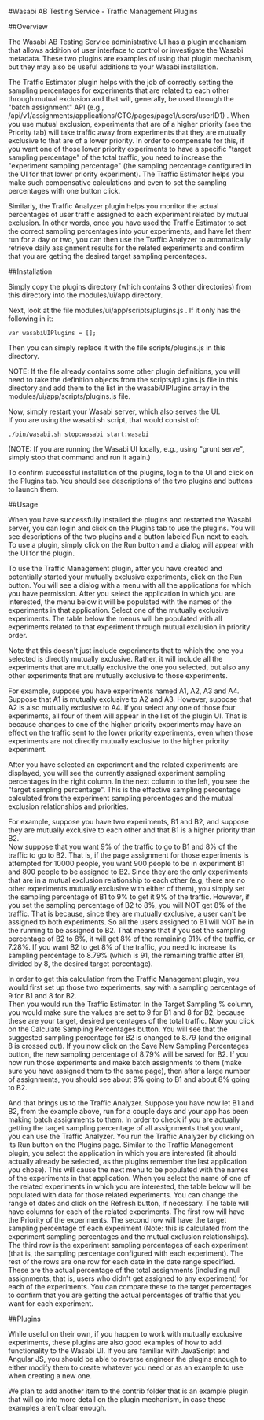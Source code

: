 #Wasabi AB Testing Service - Traffic Management Plugins

##Overview

The Wasabi AB Testing Service administrative UI has a plugin mechanism that allows addition
of user interface to control or investigate the Wasabi metadata.  These two plugins are
examples of using that plugin mechanism, but they may also be useful additions to your
Wasabi installation.

The Traffic Estimator plugin helps with the job of correctly setting the sampling percentages for
experiments that are related to each other through mutual exclusion and that will,
generally, be used through the "batch assignment" API
(e.g., /api/v1/assignments/applications/CTG/pages/page1/users/userID1) .  When you use
mutual exclusion, experiments that are of a higher priority (see the Priority tab)
will take traffic away from experiments that they are mutually exclusive to that are
of a lower priority.  In order to compensate for this, if you want one of those lower
priority experiments to have a specific "target sampling percentage" of the total traffic,
you need to increase the "experiment sampling percentage" (the sampling percentage configured
in the UI for that lower priority experiment).  The Traffic Estimator helps you
make such compensative calculations and even to set the sampling percentages with one button click.

Similarly, the Traffic Analyzer plugin helps you monitor the actual percentages of
user traffic assigned to each experiment related by mutual exclusion.  In other words,
once you have used the Traffic Estimator to set the correct sampling percentages into your
experiments, and have let them run for a day or two, you can then use the Traffic Analyzer
to automatically retrieve daily assignment results for the related experiments and
confirm that you are getting the desired target sampling percentages.

##Installation

Simply copy the plugins directory (which contains 3 other directories) from this directory
into the modules/ui/app directory.  

Next, look at the file modules/ui/app/scripts/plugins.js .  If it only has the following
in it:

```
var wasabiUIPlugins = [];
```

Then you can simply replace it with the file scripts/plugins.js in this directory.

NOTE: If the file already contains some other plugin definitions, you will need to
take the definition objects from the scripts/plugins.js file in this directory and
add them to the list in the wasabiUIPlugins array in the modules/ui/app/scripts/plugins.js file.

Now, simply restart your Wasabi server, which also serves the UI.  
If you are using the wasabi.sh script, that
would consist of:

```
./bin/wasabi.sh stop:wasabi start:wasabi
```

(NOTE: If you are running the Wasabi UI locally, e.g., using "grunt serve", simply stop
that command and run it again.)

To confirm successful installation of the plugins, login to the UI and click on the
Plugins tab.  You should see descriptions of the two plugins and buttons to launch them.

##Usage

When you have successfully installed the plugins and restarted the Wasabi server, you
can login and click on the Plugins tab to use the plugins.  You will see descriptions
of the two plugins and a button labeled Run next to each.  To use a plugin, simply
click on the Run button and a dialog will appear with the UI for the plugin.

To use the Traffic Management plugin, after you have created and potentially started
your mutually exclusive experiments, click on the Run button.  You will see a dialog
with a menu with all the applications for which you have permission.  After you
select the application in which you are interested, the menu below it will be populated
with the names of the experiments in that application.  Select one of the mutually
exclusive experiments.  The table below the menus will be populated with all experiments
related to that experiment through mutual exclusion in priority order.

Note that this doesn't just include experiments that to which the one you selected is directly
mutually exclusive.  Rather, it will include all the experiments that are mutually exclusive
the one you selected, but also any other experiments that are mutually exclusive to those
experiments.

For example, suppose you have experiments named A1, A2, A3 and A4.  Suppose that
A1 is mutually exclusive to A2 and A3.  However, suppose that A2 is also mutually exclusive
to A4.  If you select any one of those four experiments, all four of them will appear in
the list of the plugin UI.  That is because changes to one of the higher priority
experiments may have an effect on the traffic sent to the lower priority experiments, even
when those experiments are not directly mutually exclusive to the higher priority experiment.

After you have selected an experiment and the related experiments are displayed, you will
see the currently assigned experiment sampling percentages in the right column.  In the
next column to the left, you see the "target sampling percentage".  This is the effective
sampling percentage calculated from the experiment sampling percentages and the mutual
exclusion relationships and priorities.

For example, suppose you have two experiments, B1 and B2, and suppose they are mutually
exclusive to each other and that B1 is a higher priority than B2.  
Now suppose that you want 9% of the traffic to go to B1 and 8%
of the traffic to go to B2.  That is, if the page assignment for those experiments is
attempted for 10000 people, you want 900 people to be in experiment B1 and 800 people to
be assigned to B2.  Since they are the only experiments that are in a mutual exclusion
relationship to each other (e.g, there are no other experiments mutually exclusive with
either of them), you simply set the sampling percentage of B1 to 9% to get it 9% of
the traffic.  However, if you set the sampling percentage of B2 to 8%, you will NOT
get 8% of the traffic.  That is because, since they are mutually exclusive, a user
can't be assigned to both experiments.  So all the users assigned to B1 will NOT be
in the running to be assigned to B2.  That means that if you set the sampling percentage
of B2 to 8%, it will get 8% of the remaining 91% of the traffic, or 7.28%.  If you want
B2 to get 8% of the traffic, you need to increase its sampling percentage to 8.79% (which is
91, the remaining traffic after B1, divided by 8, the desired target percentage).  

In order to get this calculation from the Traffic Management plugin, you would first
set up those two experiments, say with a sampling percentage of 9 for B1 and 8 for B2.  
Then you would run the Traffic Estimator.  In the Target
Sampling % column, you would make sure the values are set to 9 for B1 and 8 for B2,
because these are your target, desired percentages of the total traffic.  Now you click
on the Calculate Sampling Percentages button.  You will see that the suggested
sampling percentage for B2 is changed to 8.79 (and the original 8 is crossed out).
If you now click on the Save New Sampling Percentages button, the new sampling percentage of
8.79% will be saved for B2.  If you now run those experiments and make batch assignments to
them (make sure you have assigned them to the same page), then after a large number of
assignments, you should see about 9% going to B1 and about 8% going to B2.

And that brings us to the Traffic Analyzer.  Suppose you have now let B1 and B2,
from the example above, run for a couple days and your app has been making batch
assignments to them.  In order to check if you are actually getting the target sampling
percentage of all assignments that you want, you can use the Traffic Analyzer.
You run the Traffic Analyzer by clicking on its Run button on the Plugins page.
Similar to the Traffic Management plugin, you select the application in which you
are interested (it should actually already be selected, as the plugins remember
the last application you chose).  This will cause the next menu to be populated with
the names of the experiments in that application.  When you select the name of one of
the related experiments in which you are interested, the table below will be populated
with data for those related experiments.  You can change the range of dates and click
on the Refresh button, if necessary.  The table will have columns for each of the
related experiments.  The first row will have the Priority of the experiments.  The second row
will have the target sampling percentage of each experiment (Note: this is calculated
from the experiment sampling percentages and the mutual exclusion relationships).
The third row is the experiment sampling percentages of each experiment (that is, the
sampling percentage configured with each experiment).  The rest of the rows are one
row for each date in the date range specified.  These are the actual percentage of
the total assignments (including null assignments, that is, users who didn't get assigned
to any experiment) for each of the experiments.  You can compare these to the target
percentages to confirm that you are getting the actual percentages of traffic that you
want for each experiment.

##Plugins

While useful on their own, if you happen to work with mutually exclusive experiments,
these plugins are also good examples of how to add functionality to the Wasabi UI.
If you are familiar with JavaScript and Angular JS, you should be able to
reverse engineer the plugins enough to either modify them to create whatever you
need or as an example to use when creating a new one.

We plan to add another item to the contrib folder that is an example plugin that
will go into more detail on the plugin mechanism, in case these examples aren't
clear enough.

